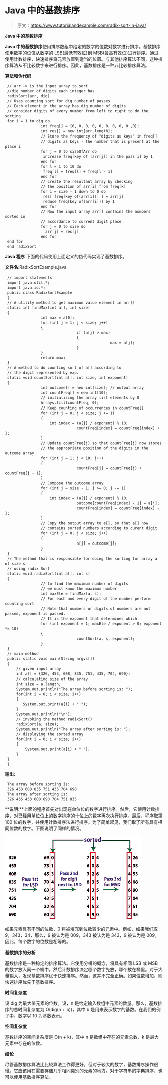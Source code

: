 # Java 中的基数排序

> 原文：<https://www.tutorialandexample.com/radix-sort-in-java/>

**Java 中的基数排序**

**Java 中的基数排序**使用排序数组中给定的数字的位数对数字进行排序。基数排序使用数字的位值从数字的 LSB(最低有效位)到 MSB(最高有效位)进行排序。通过使用计数排序，快速排序将元素放置到适当的位置。与其他排序算法不同，这种排序算法从不比较数字来进行排序。因此，基数排序是一种非比较排序算法。

**算法和伪代码**

```
 // arr -> is the input array to sort
 //dig number of digits each integer has
 radixSort(arr, dig)
 // Uses counting sort for dig number of passes
 // Each element in the array has dig number of digits
 // consider digits of every number from left to right to do the sorting
 for i = 1 to dig do
                int freq[] = {0, 0, 0, 0, 0, 0, 0, 0, 0 ,0};
                int res[] = new int[arr.length];
                // Store the frequency of "digits as keys" in freq[]
                // digits as keys - the number that is present at the place i
                for j = 0 to sizeOfArr do
                 increase freq[key of (arr[j]) in the pass i] by 1
                end for
                for l = 1 to 10 do
                 freq[l] = freq[l] + freq[l - 1]
                end for
                // create the resultant array by checking
                // the position of arr[i] from freq[k]
                for i = size - 1 down to 0 do
                 res[ freq[key of(arr[i])] ] = arr[j]
                 reduce freq[key of(arr[i])] by 1
                end for
                // Now the input array arr[] contains the numbers sorted in
                // accordance to current digit place
                for j = 0 to size do
                  arr[j] = res[j]
                end for
 end for
 end radixSort 
```

**Java 程序** 下面的代码使用上面定义的伪代码实现了基数排序。

**文件名**:RadixSortExample.java

```
 // import statements
 import java.util.*;
 import java.io.*;
 public class RadixSortExample
 {
 // A utility method to get maximum value element in arr[]
 static int findMax(int a[], int size)
 {
                int max = a[0];
                for (int j = 1; j < size; j++)
                {
                                if (a[j] > max)
                                {
                                               max = a[j];
                                }
                }
                return max;
 }
 // A method to do counting sort of a[] according to
 // the digit represented by exp.
 static void countSort(int a[], int size, int exponent)
 {
                int outcome[] = new int[size]; // output array
                int countFreq[] = new int[10];
                // initializing the array list elements by 0
                Arrays.fill(countFreq, 0);
                // Keep counting of occurrences in countFreq[]
                for (int j = 0; j < size; j += 1)
                {
                    int index = (a[j] / exponent) % 10;
                                countFreq[index] = countFreq[index] + 1;
                }
                // Update countFreq[j] so that countFreq[j] now stores
                // the appropriate position of the digits in the outcome array
                for (int j = 1; j < 10; j++)
                {
                                countFreq[j] = countFreq[j] + countFreq[j - 1];
                }
                // Compose the outcome array
                for (int j = size - 1; j >= 0; j -= 1)
                {
                    int index = (a[j] / exponent) % 10;
                                outcome[countFreq[index] - 1] = a[j];
                                countFreq[index] = countFreq[index] - 1;
                }
                // Copy the output array to a[], so that a[] now
                // contains sorted numbers according to curent digit
                for (int j = 0; j < size; j++)
                {
                                a[j] = outcome[j];
                }
 }
 // The method that is responsible for doing the sorting for array a of size s
 // using radix Sort
 static void radixSort(int a[], int s)
 {
                // to find the maximum number of digits
                // we must know the maximum number
                int maxEle = findMax(a, s);
                // For each and every digit of the number perform counting sort
                // Note that numbers or digits of numbers are not passed, exponent is passed.
                // It is the exponent that determines which
                for (int exponent = 1; maxEle / exponent > 0; exponent *= 10)
                {
                                countSort(a, s, exponent);
                }
 }
 // main method
 public static void main(String argvs[])
 {
     // given input array
     int a[] = {326, 453, 608, 835, 751, 435, 704, 690};
     // calculating size of the array
     int size = a.length;
     System.out.println("The array before sorting is: ");
     for(int i = 0; i < size; i++)
     {
        System.out.print(a[i] + " ");
     }
     System.out.println("\n");
     // invoking the method radixSort()
     radixSort(a, size);
     System.out.println("The array after sorting is: ");
     // displaying the sorted array
     for(int i = 0; i < size; i++)
     {
         System.out.print(a[i] + " ");
     }
 }
 } 
```

**输出:**

```
 The array before sorting is:
 326 453 608 835 751 435 704 690
 The array after sorting is:
 326 435 453 608 690 704 751 835 
```

**说明:**上面的程序首先对出现在单位位的数字进行排序。然后，它使用计数排序，对已经用单位位上的数字排序的十位上的数字再次执行排序。最后，程序取第 100 位的数字，并使用计数排序法进行排序。为了简单起见，我们取了所有具有相同位数的数字。下图说明了同样的情况。

![Radix Sort in Java](img/398ad76de784383239e7afc60e554363.png)

如果元素具有不同的位数，0 将被填充到位数较少的元素中。例如，如果我们取 9，343，34，那么，9 被认为是 009，343 被认为是 343，9 被认为是 009。因此，每个数字的位数是相等的。

**基数排序的分析**

基数排序是一种稳定的排序算法。它使用分桶的概念，将具有相同 LSB 或 MSB 的数字放入同一个桶中。然后计数排序决定哪个数字先放，哪个放在桶里。对于大量输入，发现基数排序优于快速排序。然而，这并不完全正确。如果位数增加，则快速排序优先于基数排序。

**时间复杂度**

设 dig 为最大值元素的位数。设，n 是给定输入数组中元素的数量。那么，基数排序的总时间复杂度为 O(dig(n + b))，其中 b 是用来表示数字的基数。在我们的例子中，数字以 10 为基数表示。

**空间复杂度**

基数排序的空间复杂度是 O(n + k)，其中 n 是数组中存在的元素总数，k 是最大元素中存在的位数。

**结论**

尽管基数排序算法比比较算法工作得更好，但对于较大的数字，基数排序操作很慢。它应该用在需要存储几乎相同类别的元素的地方。对于字符串的字典排序，也可以使用基数排序算法。